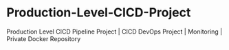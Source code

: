 # Production-Level-CICD-Project
Production Level CICD Pipeline Project | CICD DevOps Project | Monitoring | Private Docker Repository
